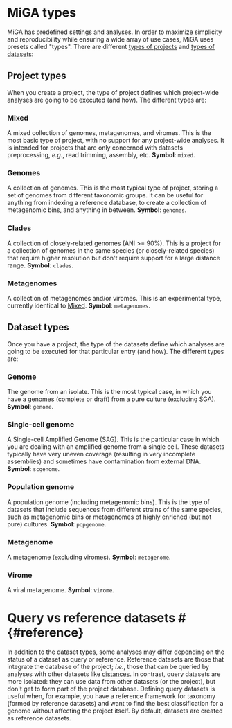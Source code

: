 # MiGA types

MiGA has predefined settings and analyses. In order to maximize simplicity and
reproducibility while ensuring a wide array of use cases, MiGA uses presets
called "types". There are different [types of projects](#project-types) and
[types of datasets](#dataset-types):

## Project types

When you create a project, the type of project defines which project-wide
analyses are going to be executed (and how). The different types are:

### Mixed

A mixed collection of genomes, metagenomes, and viromes. This is the most basic
type of project, with no support for any project-wide analyses. It is intended
for projects that are only concerned with datasets preprocessing, *e.g.*, read
trimming, assembly, etc. **Symbol**: `mixed`.

### Genomes

A collection of genomes. This is the most typical type of project, storing a set
of genomes from different taxonomic groups. It can be useful for anything from
indexing a reference database, to create a collection of metagenomic bins, and
anything in between. **Symbol**: `genomes`.

### Clades

A collection of closely-related genomes (ANI >= 90%). This is a project for a
collection of genomes in the same species (or closely-related species) that
require higher resolution but don't require support for a large distance range.
**Symbol**: `clades`.

### Metagenomes

A collection of metagenomes and/or viromes. This is an experimental type,
currently identical to [Mixed](#mixed). **Symbol**: `metagenomes`.

## Dataset types

Once you have a project, the type of the datasets define which analyses are
going to be executed for that particular entry (and how). The different types
are:

### Genome

The genome from an isolate. This is the most typical case, in which you have
a genomes (complete or draft) from a pure culture (excluding SGA).
**Symbol**: `genome`.

### Single-cell genome

A Single-cell Amplified Genome (SAG). This is the particular case in which
you are dealing with an amplified genome from a single cell. These datasets
typically have very uneven coverage (resulting in very incomplete assemblies)
and sometimes have contamination from external DNA. **Symbol**: `scgenome`.

### Population genome

A population genome (including metagenomic bins). This is the type of datasets
that include sequences from different strains of the same species, such as
metagenomic bins or metagenomes of highly enriched (but not pure) cultures.
**Symbol**: `popgenome`.

### Metagenome

A metagenome (excluding viromes). **Symbol**: `metagenome`.

### Virome

A viral metagenome. **Symbol**: `virome`.

# Query vs reference datasets # {#reference}

In addition to the dataset types, some analyses may differ depending on the
status of a dataset as query or reference. Reference datasets are those that
integrate the database of the project; *i.e.*, those that can be queried by
analyses with other datasets like [distances](../part5/workflow.md#distances).
In contrast, query datasets are more isolated: they can use data from other
datasets (or the project), but don't get to form part of the project database.
Defining query datasets is useful when, for example, you have a reference
framework for taxonomy (formed by reference datasets) and want to find the best
classification for a genome without affecting the project itself. By default,
datasets are created as reference datasets.
